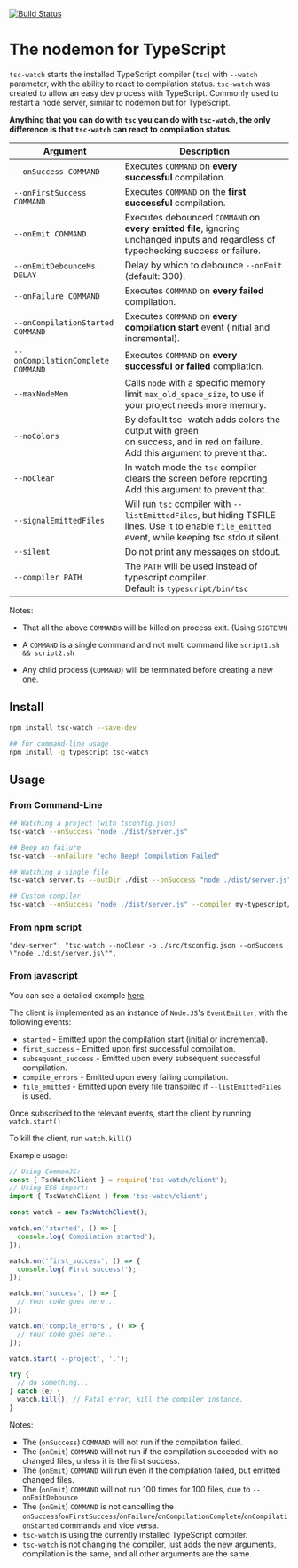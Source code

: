 [![Build Status](https://travis-ci.com/gilamran/tsc-watch.svg?branch=master)](https://travis-ci.com/gilamran/tsc-watch)

# The nodemon for TypeScript

`tsc-watch` starts the installed TypeScript compiler (`tsc`) with `--watch` parameter, with the ability to react to compilation status.
`tsc-watch` was created to allow an easy dev process with TypeScript. Commonly used to restart a node server, similar to nodemon but for TypeScript.

**Anything that you can do with `tsc` you can do with `tsc-watch`, the only difference is that `tsc-watch` can react to compilation status.**

| Argument                          | Description                                                                                                                                         |
| --------------------------------- | --------------------------------------------------------------------------------------------------------------------------------------------------- |
| `--onSuccess COMMAND`             | Executes `COMMAND` on **every successful** compilation.                                                                                             |
| `--onFirstSuccess COMMAND`        | Executes `COMMAND` on the **first successful** compilation.                                                                                         |
| `--onEmit COMMAND`                | Executes debounced `COMMAND` on **every emitted file**, ignoring unchanged inputs and regardless of typechecking success or failure.                |
| `--onEmitDebounceMs DELAY`        | Delay by which to debounce `--onEmit` (default: 300).                                                                                               |
| `--onFailure COMMAND`             | Executes `COMMAND` on **every failed** compilation.                                                                                                 |
| `--onCompilationStarted COMMAND`  | Executes `COMMAND` on **every compilation start** event (initial and incremental).                                                                  |
| `--onCompilationComplete COMMAND` | Executes `COMMAND` on **every successful or failed** compilation.                                                                                   |
| `--maxNodeMem`                    | Calls `node` with a specific memory limit `max_old_space_size`, to use if your project needs more memory.                                           |
| `--noColors`                      | By default tsc-watch adds colors the output with green<br>on success, and in red on failure. <br>Add this argument to prevent that.                 |
| `--noClear`                       | In watch mode the `tsc` compiler clears the screen before reporting<br>Add this argument to prevent that.                                           |
| `--signalEmittedFiles`            | Will run `tsc` compiler with `--listEmittedFiles`, but hiding TSFILE lines. Use it to enable `file_emitted` event, while keeping tsc stdout silent. |
| `--silent`                        | Do not print any messages on stdout.                                                                                                                |
| `--compiler PATH`                 | The `PATH` will be used instead of typescript compiler.<br>Default is `typescript/bin/tsc`                                                          |

Notes:

- That all the above `COMMAND`s will be killed on process exit. (Using `SIGTERM`)

- A `COMMAND` is a single command and not multi command like `script1.sh && script2.sh`

- Any child process (`COMMAND`) will be terminated before creating a new one.

## Install

```sh
npm install tsc-watch --save-dev
```

```sh
## for command-line usage
npm install -g typescript tsc-watch
```

## Usage

### From Command-Line

```sh
## Watching a project (with tsconfig.json)
tsc-watch --onSuccess "node ./dist/server.js"

## Beep on failure
tsc-watch --onFailure "echo Beep! Compilation Failed"

## Watching a single file
tsc-watch server.ts --outDir ./dist --onSuccess "node ./dist/server.js"

## Custom compiler
tsc-watch --onSuccess "node ./dist/server.js" --compiler my-typescript/bin/tsc
```

### From npm script

```
"dev-server": "tsc-watch --noClear -p ./src/tsconfig.json --onSuccess \"node ./dist/server.js\"",
```

### From javascript

You can see a detailed example [here](https://github.com/gilamran/tsc-watch/blob/master/tsc-watch-client-example.js)

The client is implemented as an instance of `Node.JS`'s `EventEmitter`, with the following events:

- `started` - Emitted upon the compilation start (initial or incremental).
- `first_success` - Emitted upon first successful compilation.
- `subsequent_success` - Emitted upon every subsequent successful compilation.
- `compile_errors` - Emitted upon every failing compilation.
- `file_emitted` - Emitted upon every file transpiled if `--listEmittedFiles` is used.

Once subscribed to the relevant events, start the client by running `watch.start()`

To kill the client, run `watch.kill()`

Example usage:

```javascript
// Using CommonJS:
const { TscWatchClient } = require('tsc-watch/client');
// Using ES6 import:
import { TscWatchClient } from 'tsc-watch/client';

const watch = new TscWatchClient();

watch.on('started', () => {
  console.log('Compilation started');
});

watch.on('first_success', () => {
  console.log('First success!');
});

watch.on('success', () => {
  // Your code goes here...
});

watch.on('compile_errors', () => {
  // Your code goes here...
});

watch.start('--project', '.');

try {
  // do something...
} catch (e) {
  watch.kill(); // Fatal error, kill the compiler instance.
}
```

Notes:

- The (`onSuccess`) `COMMAND` will not run if the compilation failed.
- The (`onEmit`) `COMMAND` will not run if the compilation succeeded with no changed files, unless it is the first success.
- The (`onEmit`) `COMMAND` will run even if the compilation failed, but emitted changed files.
- The (`onEmit`) `COMMAND` will not run 100 times for 100 files, due to `--onEmitDebounce`
- The (`onEmit`) `COMMAND` is not cancelling the `onSuccess`/`onFirstSuccess`/`onFailure`/`onCompilationComplete`/`onCompilationStarted` commands and vice versa.
- `tsc-watch` is using the currently installed TypeScript compiler.
- `tsc-watch` is not changing the compiler, just adds the new arguments, compilation is the same, and all other arguments are the same.
